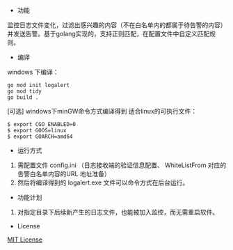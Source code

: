 * 功能

监控日志文件变化，过滤出感兴趣的内容（不在白名单内的都属于待告警的内容）并发送告警。基于golang实现的，支持正则匹配，在配置文件中自定义匹配规则。


* 编译

windows 下编译：  
```
go mod init logalert
go mod tidy
go build .
```

[可选]
windows下minGW命令方式编译得到 适合linux的可执行文件：
```
$ export CGO_ENABLED=0
$ export GOOS=linux
$ export GOARCH=amd64
```

* 运行方式

1. 需配置文件 config.ini （日志接收端的验证信息配置、 WhiteListFrom 对应的告警白名单内容的URL 地址准备）
2. 然后将编译得到的 logalert.exe 文件可以命令方式在后台运行。 


* 功能计划

1. 对指定目录下后续新产生的日志文件，也能被加入监控，而无需重启软件。

* License

[MIT License](https://github.com/duthied/Free-Friendika/blob/master/LICENSE)
